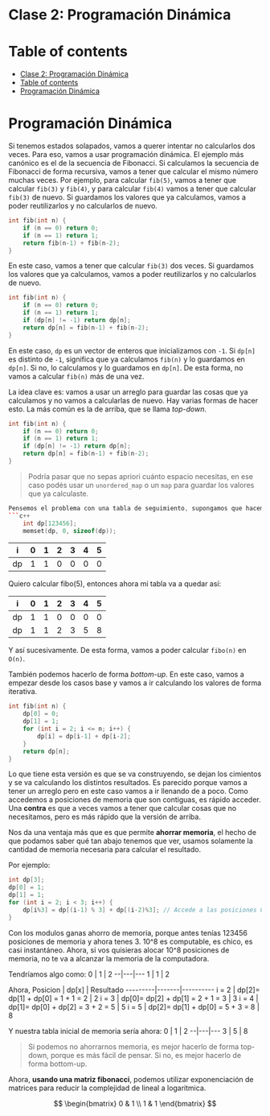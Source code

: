 # Clase 2: Programación Dinámica
Table of contents
=================
- [Clase 2: Programación Dinámica](#clase-2-programación-dinámica)
- [Table of contents](#table-of-contents)
- [Programación Dinámica](#programación-dinámica)


# Programación Dinámica
Si tenemos estados solapados, vamos a querer intentar no calcularlos dos veces. Para eso, vamos a usar programación dinámica. El ejemplo más canónico es el de la secuencia de Fibonacci. Si calculamos la secuencia de Fibonacci de forma recursiva, vamos a tener que calcular el mismo número muchas veces. Por ejemplo, para calcular `fib(5)`, vamos a tener que calcular `fib(3)` y `fib(4)`, y para calcular `fib(4)` vamos a tener que calcular `fib(3)` de nuevo. Si guardamos los valores que ya calculamos, vamos a poder reutilizarlos y no calcularlos de nuevo.

```c++
int fib(int n) {
    if (n == 0) return 0;
    if (n == 1) return 1;
    return fib(n-1) + fib(n-2);
}
```

En este caso, vamos a tener que calcular `fib(3)` dos veces. Si guardamos los valores que ya calculamos, vamos a poder reutilizarlos y no calcularlos de nuevo.

```c++
int fib(int n) {
    if (n == 0) return 0;
    if (n == 1) return 1;
    if (dp[n] != -1) return dp[n];
    return dp[n] = fib(n-1) + fib(n-2);
}
```

En este caso, `dp` es un vector de enteros que inicializamos con `-1`. Si `dp[n]` es distinto de `-1`, significa que ya calculamos `fib(n)` y lo guardamos en `dp[n]`. Si no, lo calculamos y lo guardamos en `dp[n]`. De esta forma, no vamos a calcular `fib(n)` más de una vez.

La idea clave es: vamos a usar un arreglo para guardar las cosas que ya calculamos y no vamos a calcularlas de nuevo.
Hay varias formas de hacer esto. La más común es la de arriba, que se llama *top-down*. 

```c++
int fib(int n) {
    if (n == 0) return 0;
    if (n == 1) return 1;
    if (dp[n] != -1) return dp[n];
    return dp[n] = fib(n-1) + fib(n-2);
}
```

> Podría pasar que no sepas apriori cuánto espacio necesitas, en ese caso podés usar un `unordered_map` o un `map` para guardar los valores que ya calculaste.

```c++
Pensemos el problema con una tabla de seguimiento, supongamos que hacemos:
```c++
    int dp[123456];
    memset(dp, 0, sizeof(dp));
```
i | 0 | 1 | 2 | 3 | 4 | 5 |
--|---|---|---|---|---|---|
dp| 1 | 1 | 0 | 0 | 0 | 0 |

Quiero calcular fibo(5), entonces ahora mi tabla va a quedar así:

i | 0 | 1 | 2 | 3 | 4 | 5 |
--|---|---|---|---|---|---|
dp| 1 | 1 | 0 | 0 | 0 | 0 |
dp | 1 | 1 | 2 | 3 | 5 | 8 |

Y así sucesivamente. De esta forma, vamos a poder calcular `fibo(n)` en `O(n)`.

También podemos hacerlo de forma *bottom-up*. En este caso, vamos a empezar desde los casos base y vamos a ir calculando los valores de forma iterativa.

```c++
int fib(int n) {
    dp[0] = 0;
    dp[1] = 1;
    for (int i = 2; i <= n; i++) {
        dp[i] = dp[i-1] + dp[i-2];
    }
    return dp[n];
}
```
Lo que tiene esta versión es que se va construyendo, se dejan los cimientos y se va calculando los distintos resultados. Es parecido porque vamos a tener un arreglo pero en este caso vamos a ir llenando de a poco. Como accedemos a posiciones de memoria que son contiguas, es rápido acceder. Una **contra** es que a veces vamos a tener que calcular cosas que no necesitamos, pero es más rápido que la versión de arriba.

Nos da una ventaja más que es que permite **ahorrar memoria**, el hecho de que podamos saber qué tan abajo tenemos que ver, usamos solamente la cantidad de memoria necesaria para calcular el resultado.

Por ejemplo:

```c++
int dp[3];
dp[0] = 1;
dp[1] = 1;
for (int i = 2; i < 3; i++) {
    dp[i%3] = dp[(i-1) % 3] + dp[(i-2)%3]; // Accede a las posiciones 0, 1 y 2
}
```

Con los modulos ganas ahorro de memoria, porque antes tenías 123456 posiciones de memoria y ahora tenes 3. 10^8 es computable, es chico, es casi instantáneo. Ahora, si vos quisieras alocar 10^8 posiciones de memoria, no te va a alcanzar la memoria de la computadora.

Tendríamos algo como:
0 | 1 | 2
--|---|---
1 | 1 | 2

Ahora, 
Posicion | dp[x] | Resultado
---------|-------|----------
i = 2 | dp[2]= dp[1] + dp[0] = 1 + 1 = 2 | 2
i = 3 | dp[0]= dp[2] + dp[1] = 2 + 1 = 3 | 3
i = 4 | dp[1]= dp[0] + dp[2] = 3 + 2 = 5 | 5
i = 5 | dp[2]= dp[1] + dp[0] = 5 + 3 = 8 | 8

Y nuestra tabla inicial de memoria sería ahora:
0 | 1 | 2
--|---|---
3 | 5 | 8

> Si podemos no ahorrarnos memoria, es mejor hacerlo de forma top-down, porque es más fácil de pensar. Si no, es mejor hacerlo de forma bottom-up.

Ahora, **usando una matriz fibonacci**, podemos utilizar exponenciación de matrices para reducir la complejidad de lineal a logarítmica.

$$
\begin{bmatrix}
0 & 1 \\
1 & 1
\end{bmatrix}
$$


